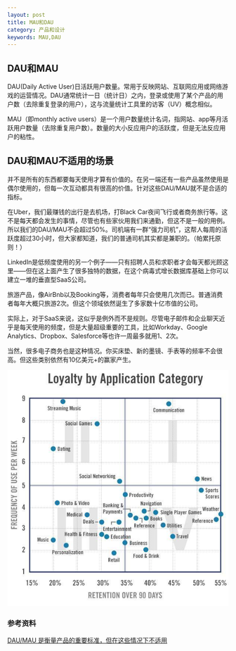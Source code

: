 ```yaml
---
layout: post
title: MAU和DAU
category: 产品和设计
keywords: MAU,DAU
---
```


## DAU和MAU
DAU(Daily Active User)日活跃用户数量。常用于反映网站、互联网应用或网络游戏的运营情况。DAU通常统计一日（统计日）之内，登录或使用了某个产品的用户数（去除重复登录的用户），这与流量统计工具里的访客（UV）概念相似。


MAU（即monthly active users）是一个用户数量统计名词，指网站、app等月活跃用户数量（去除重复用户数）。数量的大小反应用户的活跃度，但是无法反应用户的粘性。



## DAU和MAU不适用的场景

并不是所有的东西都要每天使用才算有价值的。在另一端还有一些产品虽然使用是偶尔使用的，但每一次互动都具有很高的价值。针对这些DAU/MAU就不是合适的指标。

在Uber，我们最赚钱的出行是去机场，打Black Car夜间飞行或者商务旅行等。这不是每天都会发生的事情，尽管也有些家伙用我们来通勤，但这不是一般的用例。所以我们的DAU/MAU不会超过50%。司机端有一群“强力司机”，这帮人每周的活跃度超过30小时，但大家都知道，我们的普通司机其实都是兼职的。（帕累托原则！）

LinkedIn是低频度使用的另一个例子——只有招聘人员和求职者才会每天都光顾这里——但在这上面产生了很多独特的数据，在这个病毒式增长数据库基础上你可以建立一堆的垂直型SaaS公司。

旅游产品，像AirBnb以及Booking等，消费者每年只会使用几次而已。普通消费者每年大概只旅游2次。但这个领域依然诞生了多家数十亿市值的公司。

实际上，对于SaaS来说，这似乎是例外而不是规则。尽管电子邮件和企业聊天近乎是每天使用的频度，但是大量超级重要的工具，比如Workday、Google Analytics、Dropbox、Salesforce等也许一周最多就用1、2次。

当然，很多电子商务也是这种情况。你买床垫、新的墨镜、手表等的频率不会很高。但这些类别依然有10亿美元+的赢家产生。


![](/images/dau_mau_ratio.jpg)

### 参考资料
[DAU/MAU 是衡量产品的重要标准，但在这些情况下不适用](http://36kr.com/p/5145485.html?ktm_source=feed&from=singlemessage)